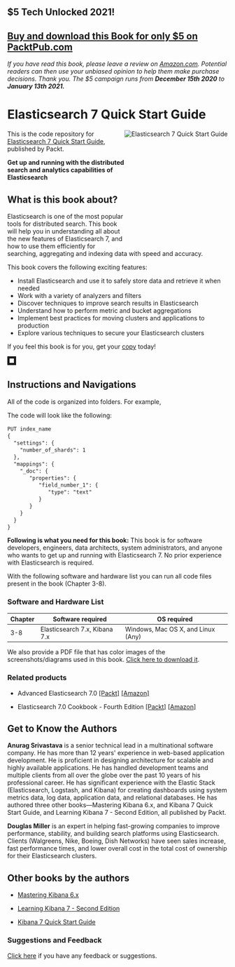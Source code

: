 ## $5 Tech Unlocked 2021!
[Buy and download this Book for only $5 on PacktPub.com](https://www.packtpub.com/product/elasticsearch-7-quick-start-guide/9781789803327)
-----
*If you have read this book, please leave a review on [Amazon.com](https://www.amazon.com/gp/product/1789803322).     Potential readers can then use your unbiased opinion to help them make purchase decisions. Thank you. The $5 campaign         runs from __December 15th 2020__ to __January 13th 2021.__*

# Elasticsearch 7 Quick Start Guide

<a href="https://www.packtpub.com/data/elasticsearch-7-quick-start-guide?utm_source=github&utm_medium=repository&utm_campaign=9781789803327"><img src="https://www.packtpub.com/media/catalog/product/cache/e4d64343b1bc593f1c5348fe05efa4a6/9/7/9781789803327-original.jpeg" alt="Elasticsearch 7 Quick Start Guide" height="256px" align="right"></a>

This is the code repository for [Elasticsearch 7 Quick Start Guide](https://www.packtpub.com/data/elasticsearch-7-quick-start-guide?utm_source=github&utm_medium=repository&utm_campaign=9781789803327), published by Packt.

**Get up and running with the distributed search and analytics capabilities of Elasticsearch**

## What is this book about?
Elasticsearch is one of the most popular tools for distributed search. This book will help you in understanding all about the new features of Elasticsearch 7, and how to use them efficiently for searching, aggregating and indexing data with speed and accuracy.

This book covers the following exciting features: 
* Install Elasticsearch and use it to safely store data and retrieve it when needed
* Work with a variety of analyzers and filters
* Discover techniques to improve search results in Elasticsearch
* Understand how to perform metric and bucket aggregations
* Implement best practices for moving clusters and applications to production
* Explore various techniques to secure your Elasticsearch clusters

If you feel this book is for you, get your [copy](https://www.amazon.com/dp/1789803322) today!

<a href="https://www.packtpub.com/?utm_source=github&utm_medium=banner&utm_campaign=GitHubBanner"><img src="https://raw.githubusercontent.com/PacktPublishing/GitHub/master/GitHub.png" alt="https://www.packtpub.com/" border="5" /></a>

## Instructions and Navigations
All of the code is organized into folders. For example,

The code will look like the following:
```
PUT index_name
{
  "settings": {
    "number_of_shards": 1
  },
  "mappings": {
    "_doc": {
       "properties": {
          "field_number_1": {
             "type": "text"
          }
       }
    }
  }
}
```

**Following is what you need for this book:**
This book is for software developers, engineers, data architects, system administrators, and anyone who wants to get up and running with Elasticsearch 7. No prior experience with Elasticsearch is required.

With the following software and hardware list you can run all code files present in the book (Chapter 3-8).

### Software and Hardware List

| Chapter  | Software required                                     | OS required                        |
| -------- | ------------------------------------------------------| -----------------------------------|
| 3-8      | Elasticsearch 7.x, Kibana 7.x                         | Windows, Mac OS X, and Linux (Any) |

We also provide a PDF file that has color images of the screenshots/diagrams used in this book. [Click here to download it](https://static.packt-cdn.com/downloads/9781789803327_ColorImages.pdf).


### Related products <Other books you may enjoy>
* Advanced Elasticsearch 7.0 [[Packt]](https://www.packtpub.com/in/data/mastering-elasticsearch-7-0?utm_source=github&utm_medium=repository&utm_campaign=9781789957754) [[Amazon]](https://www.amazon.com/dp/1789957753)

* Elasticsearch 7.0 Cookbook - Fourth Edition [[Packt]](https://www.packtpub.com/in/big-data-and-business-intelligence/elasticsearch-70-cookbook-fourth-edition?utm_source=github&utm_medium=repository&utm_campaign=9781789956504) [[Amazon]](https://www.amazon.com/dp/B07QMQTT5F)

## Get to Know the Authors
**Anurag Srivastava**
is a senior technical lead in a multinational software company. He has more than 12 years' experience in web-based application development. He is proficient in designing architecture for scalable and highly available applications. He has handled development teams and multiple clients from all over the globe over the past 10 years of his professional career. He has significant experience with the Elastic Stack (Elasticsearch, Logstash, and Kibana) for creating dashboards using system metrics data, log data, application data, and relational databases. He has authored three other books—Mastering Kibana 6.x, and Kibana 7 Quick Start Guide, and Learning Kibana 7 - Second Edition, all published by Packt.

**Douglas Miller**
is an expert in helping fast-growing companies to improve performance, stability, and building search platforms using Elasticsearch. Clients (Walgreens, Nike, Boeing, Dish Networks) have seen sales increase, fast performance times, and lower overall cost in the total cost of ownership for their Elasticsearch clusters.

## Other books by the authors
* [Mastering Kibana 6.x](https://www.packtpub.com/big-data-and-business-intelligence/mastering-kibana-6x?utm_source=github&utm_medium=repository&utm_campaign=9781788831031)

* [Learning Kibana 7 - Second Edition](https://www.packtpub.com/data/learning-kibana-7-second-edition?utm_source=github&utm_medium=repository&utm_campaign=9781838550363)

* [Kibana 7 Quick Start Guide](https://www.packtpub.com/big-data-and-business-intelligence/kibana-7-quick-start-guide?utm_source=github&utm_medium=repository&utm_campaign=9781789804034)

### Suggestions and Feedback
[Click here](https://docs.google.com/forms/d/e/1FAIpQLSdy7dATC6QmEL81FIUuymZ0Wy9vH1jHkvpY57OiMeKGqib_Ow/viewform) if you have any feedback or suggestions.
